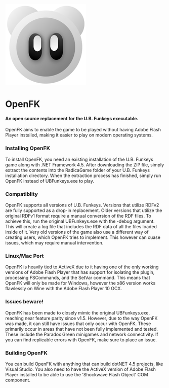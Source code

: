 <img src="https://github.com/GittyMac/OpenFK/blob/gh-pages/logo.png?raw=true" alt="OpenFK Logo" width="256" />

# OpenFK
#### An open source replacement for the U.B. Funkeys executable.

OpenFK aims to enable the game to be played without having Adobe Flash Player installed, making it easier to play on modern operating systems.

### Installing OpenFK
To install OpenFK, you need an existing installation of the U.B. Funkeys game along with .NET Framework 4.5. After downloading the ZIP file, simply extract the contents into the RadicaGame folder of your U.B. Funkeys installation directory. When the extraction process has finished, simply run OpenFK instead of UBFunkeys.exe to play. 

### Compatiblity
OpenFK supports all versions of U.B. Funkeys. Versions that utilize RDFv2 are fully supported as a drop-in replacement. Older versions that utilize the original RDFv1 format require a manual conversion of the RDF files. To achieve this, run the original UBFunkeys.exe with the -debug argument. This will create a log file that includes the RDF data of all the files loaded inside of it. Very old versions of the game also use a different way of creating users, which OpenFK tries to implement. This however can cuase issues, which may require manual intervention.

### Linux/Mac Port
OpenFK is heavily tied to ActiveX due to it having one of the only working versions of Adobe Flash Player that has support for isolating the plugin, processing FSCommands, and the SetVar command. This means that OpenFK will only be made for Windows, however the x86 version works flawlessly on Wine with the Adobe Flash Player 10 OCX. 

### Issues beware!
OpenFK has been made to closely mimic the original UBFunkeys.exe, reaching near feature parity since v1.5. However, due to the way OpenFK was made, it can still have issues that only occur with OpenFK. These primarily occur in areas that have not been fully implemented and tested. These include the Paradox Green minigames and network connectivity. If you can find replicable errors with OpenFK, make sure to place an issue.

### Building OpenFK
You can build OpenFK with anything that can build dotNET 4.5 projects, like Visual Studio. You also need to have the ActiveX version of Adobe Flash Player installed to be able to use the 'Shockwave Flash Object' COM component.
